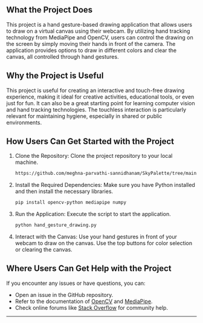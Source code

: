 ## What the Project Does

This project is a hand gesture-based drawing application that allows users to draw on a virtual canvas using their webcam. By utilizing hand tracking technology from MediaPipe and OpenCV, users can control the drawing on the screen by simply moving their hands in front of the camera. The application provides options to draw in different colors and clear the canvas, all controlled through hand gestures.

## Why the Project is Useful

This project is useful for creating an interactive and touch-free drawing experience, making it ideal for creative activities, educational tools, or even just for fun. It can also be a great starting point for learning computer vision and hand tracking technologies. The touchless interaction is particularly relevant for maintaining hygiene, especially in shared or public environments.

## How Users Can Get Started with the Project

1. Clone the Repository: Clone the project repository to your local machine.
    ```bash
    https://github.com/meghna-parvathi-sannidhanam/SkyPalette/tree/main
    ```
2. Install the Required Dependencies: Make sure you have Python installed and then install the necessary libraries.
    ```bash
    pip install opencv-python mediapipe numpy
    ```
3. Run the Application: Execute the script to start the application.
    ```bash
    python hand_gesture_drawing.py
    ```
4. Interact with the Canvas: Use your hand gestures in front of your webcam to draw on the canvas. Use the top buttons for color selection or clearing the canvas.

## Where Users Can Get Help with the Project
If you encounter any issues or have questions, you can:
- Open an issue in the GitHub repository.
- Refer to the documentation of [OpenCV](https://opencv.org/documentation/) and [MediaPipe](https://google.github.io/mediapipe/solutions/hands).
- Check online forums like [Stack Overflow](https://stackoverflow.com/) for community help.



---

